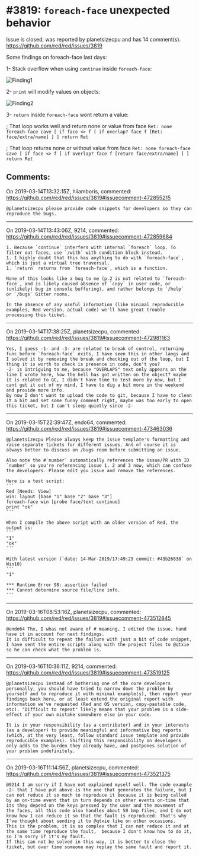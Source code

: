 
#3819: `foreach-face` unexpected behavior
================================================================================
Issue is closed, was reported by planetsizecpu and has 14 comment(s).
<https://github.com/red/red/issues/3819>

Some findings on foreach-face last days:

1- Stack overflow when using `continue`  inside `foreach-face`:

![Finding1](https://user-images.githubusercontent.com/12875228/54350352-70c69780-464d-11e9-8069-ca19d22ac5e5.jpg)

2- `print` will modify values on objects:

![Finding2](https://user-images.githubusercontent.com/12875228/54350456-abc8cb00-464d-11e9-915f-b6d255de224f.jpg)

3- `return` inside `foreach-face` wont return a value:

; That loop works well and return none or value from face
`Ret: none
foreach-face cave [
    if face <> f [
        if overlap? face f [Ret: face/extra/name]
    ]
]
return Ret`

; That loop returns none or without value from face
`Ret: none
foreach-face cave [
    if face <> f [
        if overlap? face f [return face/extra/name]
    ]
]
return Ret`




Comments:
--------------------------------------------------------------------------------

On 2019-03-14T13:32:15Z, hiiamboris, commented:
<https://github.com/red/red/issues/3819#issuecomment-472855215>

    @planetsizecpu please provide code snippets for developers so they can reproduce the bugs.

--------------------------------------------------------------------------------

On 2019-03-14T13:43:06Z, 9214, commented:
<https://github.com/red/red/issues/3819#issuecomment-472859684>

    1. Because `continue` interfers with internal `foreach` loop. To filter out faces, use `/with` with condition block instead.
    1. I highly doubt that this has anything to do with `foreach-face`, which is just a virtual tree traversal.
    1. `return` returns from `foreach-face`, which is a function.
    
    None of this looks like a bug to me (p.2 is not related to `foreach-face`, and is likely caused absence of `copy` in user code, or (unlikely) bug in console buffering), and rather belongs to `/help`  or `/bugs` Gitter rooms. 
    
    In the absence of any useful information (like minimal reproducible examples, Red version, actual code) we'll have great trouble processing this ticket.

--------------------------------------------------------------------------------

On 2019-03-14T17:38:25Z, planetsizecpu, commented:
<https://github.com/red/red/issues/3819#issuecomment-472981163>

    Yes, I guess -1- and -3- are related to break of control, returning func before `foreach-face` exits, I have seen this in other langs and I solved it by removing the break and checking out of the loop, but I thing it is worth to check is presence in code, don't you?
    -2- is intriguing to me, because "OVERLAPS" text only appears on the line I wrote here, how the hell has got written on the object? maybe it is related to GC, I didn't have time to test more by now, but I cant get it out of my mind, I have to dig a bit more in the weekend and provide more info.
    By now I don't want to upload the code to git, because I have to clean it a bit and set some funny comment right, maybe was too early to open this ticket, but I can't sleep quietly since -2-

--------------------------------------------------------------------------------

On 2019-03-15T22:39:47Z, endo64, commented:
<https://github.com/red/red/issues/3819#issuecomment-473463036>

    @planetsizecpu Please always keep the issue template's formatting and raise separate tickets for different issues. And of course it is always better to discuss on /bugs room before submitting an issue.
    
    Also note the #`number` automatically references the issue/PR with ID `number` so you're referencing issue 1, 2 and 3 now, which can confuse the developers. Please edit you issue and remove the references.
    
    Here is a test script:
    ```
    Red [Needs: View]
    win: layout [base "1" base "2" base "3"]
    foreach-face win [probe face/text continue]
    print "ok"
    ```
    
    When I compile the above script with an older version of Red, the output is:
    ```
    "1"
    "ok"
    ```
    
    With latest version (`date: 14-Mar-2019/17:49:29 commit: #43b26838` on Win10)
    ```
    "1"
    
    *** Runtime Error 98: assertion failed
    *** Cannot determine source file/line info.
    ```
    

--------------------------------------------------------------------------------

On 2019-03-16T08:53:16Z, planetsizecpu, commented:
<https://github.com/red/red/issues/3819#issuecomment-473512845>

    @endo64 Thx, I whas not aware of # meaning, I edited the issue, hand have it in account for next findings.
    It is difficult to repeat the failure with just a bit of code snippet, I have sent the entire scripts along with the project files to @qtxie so he can check what the problem is.

--------------------------------------------------------------------------------

On 2019-03-16T10:36:11Z, 9214, commented:
<https://github.com/red/red/issues/3819#issuecomment-473519125>

    @planetsizecpu instead of bothering one of the core developers personally, you should have tried to narrow down the problem by yourself and to reproduce it with minimal example(s), then report your findings back here, or at least extend the original report with information we've requested (Red and OS version, copy-pastable code, etc). "Difficult to repeat" likely means that your problem is a side-effect of your own mistake somewhere else in your code.
    
    It is in your responsibility (as a contributor) and in your interests (as a developer) to provide meaningful and informative bug reports (which, at the very least, follow standard issue template and provide reproducible examples). Shifting this responsibility on developers only adds to the burden they already have, and postpones solution of your problem indefinitely.

--------------------------------------------------------------------------------

On 2019-03-16T11:14:56Z, planetsizecpu, commented:
<https://github.com/red/red/issues/3819#issuecomment-473521375>

    @9214 I am sorry if I have not explained myself well. The code example -2- that I have put above is the one that generates the failure, but I can not reduce it so much to reproduce it because it is being called by an on-time event that in turn depends on other events on-time that its they depend on the keys pressed by the user and the movement of the faces, all this code also handles about 50 bmp files, and I do not know how I can reduce it so that the fault is reproduced. That's why I've thought about sending it to @qtxie like on other occasions.
    This is the problem, it is so complex that I can not reduce it and at the same time reproduce the fault,  because I don't know how to do it, so I'm sorry if it's my fault.
    If this can not be solved in this way, it is better to close the ticket, but over time someone may replay the same fault and report it.

